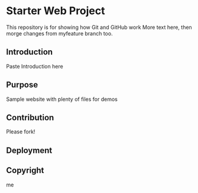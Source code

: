# Starter Web Project

This repository is for showing how Git and GitHub work
More text here, then morge changes from myfeature branch too.

## Introduction
Paste Introduction here

## Purpose 

Sample website with plenty of files for demos

## Contribution
Please fork!

## Deployment

## Copyright
me